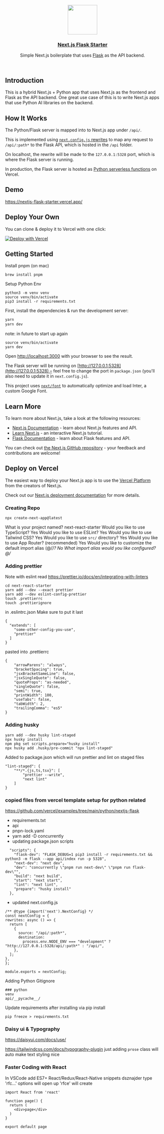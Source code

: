 <p align="center">
  <a href="https://nextjs-flask-starter.vercel.app/">
    <img src="https://assets.vercel.com/image/upload/v1588805858/repositories/vercel/logo.png" height="96">
    <h3 align="center">Next.js Flask Starter</h3>
  </a>
</p>

<p align="center">Simple Next.js boilerplate that uses <a href="https://flask.palletsprojects.com/">Flask</a> as the API backend.</p>

<br/>

## Introduction

This is a hybrid Next.js + Python app that uses Next.js as the frontend and Flask as the API backend. One great use case of this is to write Next.js apps that use Python AI libraries on the backend.

## How It Works

The Python/Flask server is mapped into to Next.js app under `/api/`.

This is implemented using [`next.config.js` rewrites](https://github.com/vercel/examples/blob/main/python/nextjs-flask/next.config.js) to map any request to `/api/:path*` to the Flask API, which is hosted in the `/api` folder.

On localhost, the rewrite will be made to the `127.0.0.1:5328` port, which is where the Flask server is running.

In production, the Flask server is hosted as [Python serverless functions](https://vercel.com/docs/concepts/functions/serverless-functions/runtimes/python) on Vercel.

## Demo

https://nextjs-flask-starter.vercel.app/

## Deploy Your Own

You can clone & deploy it to Vercel with one click:

[![Deploy with Vercel](https://vercel.com/button)](https://vercel.com/new/clone?demo-title=Next.js%20Flask%20Starter&demo-description=Simple%20Next.js%20boilerplate%20that%20uses%20Flask%20as%20the%20API%20backend.&demo-url=https%3A%2F%2Fnextjs-flask-starter.vercel.app%2F&demo-image=%2F%2Fimages.ctfassets.net%2Fe5382hct74si%2F795TzKM3irWu6KBCUPpPz%2F44e0c6622097b1eea9b48f732bf75d08%2FCleanShot_2023-05-23_at_12.02.15.png&project-name=Next.js%20Flask%20Starter&repository-name=nextjs-flask-starter&repository-url=https%3A%2F%2Fgithub.com%2Fvercel%2Fexamples%2Ftree%2Fmain%2Fpython%2Fnextjs-flask&from=vercel-examples-repo)

## Getting Started

Install pnpm (on mac)
```
brew install pnpm
```

Setup Python Env
```
python3 -m venv venv
source venv/bin/activate
pip3 install -r requirements.txt
```

First, install the dependencies & run the development server:

```bash
yarn
yarn dev
```

note: in future to start up again
```
source venv/bin/activate
yarn dev
```

Open [http://localhost:3000](http://localhost:3000) with your browser to see the result.

The Flask server will be running on [http://127.0.0.1:5328](http://127.0.0.1:5328) – feel free to change the port in `package.json` (you'll also need to update it in `next.config.js`).

This project uses [`next/font`](https://nextjs.org/docs/basic-features/font-optimization) to automatically optimize and load Inter, a custom Google Font.

## Learn More

To learn more about Next.js, take a look at the following resources:

- [Next.js Documentation](https://nextjs.org/docs) - learn about Next.js features and API.
- [Learn Next.js](https://nextjs.org/learn) - an interactive Next.js tutorial.
- [Flask Documentation](https://flask.palletsprojects.com/en/1.1.x/) - learn about Flask features and API.

You can check out [the Next.js GitHub repository](https://github.com/vercel/next.js/) - your feedback and contributions are welcome!

## Deploy on Vercel

The easiest way to deploy your Next.js app is to use the [Vercel Platform](https://vercel.com/new?utm_medium=default-template&filter=next.js&utm_source=create-next-app&utm_campaign=create-next-app-readme) from the creators of Next.js.

Check out our [Next.js deployment documentation](https://nextjs.org/docs/deployment) for more details.

### Creating Repo

`npx create-next-app@latest`

What is your project named? next-react-starter
Would you like to use TypeScript? Yes
Would you like to use ESLint? Yes
Would you like to use Tailwind CSS? Yes
Would you like to use `src/` directory? Yes
Would you like to use App Router? (recommended) Yes
Would you like to customize the default import alias (@/_)? No
What import alias would you like configured? @/_

### Adding prettier

Note with eslint read https://prettier.io/docs/en/integrating-with-linters

```
cd next-react-starter
yarn add --dev --exact prettier
yarn add --dev eslint-config-prettier
touch .prettierrc
touch .prettierignore
```

in .eslintrc.json Make sure to put it last

```
{
  "extends": [
    "some-other-config-you-use",
    "prettier"
  ]
}
```

pasted into .prettierrc

```
{
    "arrowParens": "always",
    "bracketSpacing": true,
    "jsxBracketSameLine": false,
    "jsxSingleQuote": false,
    "quoteProps": "as-needed",
    "singleQuote": false,
    "semi": true,
    "printWidth": 100,
    "useTabs": false,
    "tabWidth": 2,
    "trailingComma": "es5"
}
```

### Adding husky

```
yarn add --dev husky lint-staged
npx husky install
npm pkg set scripts.prepare="husky install"
npx husky add .husky/pre-commit "npx lint-staged"
```

Added to package.json which will run prettier and lint on staged files

```
"lint-staged": {
    "**/*.{js,ts,tsx}": [
        "prettier --write",
        "next lint"
    ]
}
```
### copied files from vercel template setup for python related
https://github.com/vercel/examples/tree/main/python/nextjs-flask
- requirements.txt
- api
- pnpn-lock.yaml
- yarn add -D concurrently
- updating package.json scripts
```
  "scripts": {
    "flask-dev": "FLASK_DEBUG=1 pip3 install -r requirements.txt && python3 -m flask --app api/index run -p 5328",
    "next-dev": "next dev",
    "dev": "concurrently \"pnpm run next-dev\" \"pnpm run flask-dev\"",
    "build": "next build",
    "start": "next start",
    "lint": "next lint",
    "prepare": "husky install"
  },
  ```
  - updated next.config.js
  ```
  /** @type {import('next').NextConfig} */
const nextConfig = {
  rewrites: async () => {
    return [
      {
        source: "/api/:path*",
        destination:
          process.env.NODE_ENV === "development" ? "http://127.0.0.1:5328/api/:path*" : "/api/",
      },
    ];
  },
};

module.exports = nextConfig;
```

Adding Python Gitignore
```
### python
venv
api/__pycache__/
```

Update requirements after installing via pip install

```
pip freeze > requirements.txt
```

### Daisy ui & Typography
https://daisyui.com/docs/use/

https://tailwindcss.com/docs/typography-plugin
just adding `prose` class will auto make text styling nice



### Faster Coding with React
In VSCode add ES7+ React/Redux/React-Native snippets dsznajder
type 'rfc...' options will open up
'rfce' will create
```
import React from 'react'

function page() {
  return (
    <div>page</div>
  )
}

export default page
```